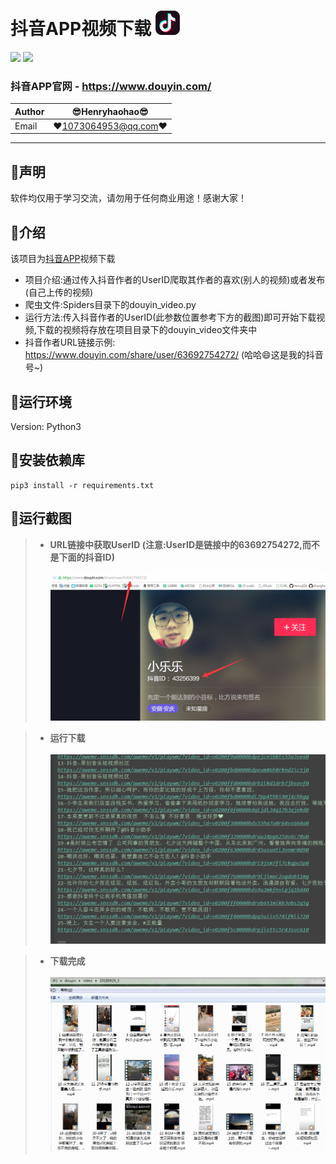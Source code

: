 抖音APP视频下载 ![enter image description here](Pic/logo.png)
===========================
![](https://img.shields.io/badge/Python-3.6.3-green.svg) ![](https://img.shields.io/badge/requests-2.18.4-green.svg)
### 抖音APP官网 - https://www.douyin.com/
|Author|:sunglasses:Henryhaohao:sunglasses:|
|---|---
|Email|:hearts:1073064953@qq.com:hearts:

    
****
## :dolphin:声明
软件均仅用于学习交流，请勿用于任何商业用途！感谢大家！
## :dolphin:介绍
该项目为[抖音APP](https://www.douyin.com/)视频下载
- 项目介绍:通过传入抖音作者的UserID爬取其作者的喜欢(别人的视频)或者发布(自己上传的视频)
- 爬虫文件:Spiders目录下的douyin_video.py
- 运行方法:传入抖音作者的UserID(此参数位置参考下方的截图)即可开始下载视频,下载的视频将存放在项目目录下的douyin_video文件夹中
- 抖音作者URL链接示例: https://www.douyin.com/share/user/63692754272/ (哈哈:smile:这是我的抖音号~)
## :dolphin:运行环境
Version: Python3
## :dolphin:安装依赖库
```
pip3 install -r requirements.txt
```
## :dolphin:运行截图
> - **URL链接中获取UserID (注意:UserID是链接中的63692754272,而不是下面的抖音ID)**<br><br>
![enter image description here](Pic/UserID.png)

> - **运行下载**<br><br>
![enter image description here](Pic/run.gif)

> - **下载完成**<br><br>
![enter image description here](Pic/video.png)



